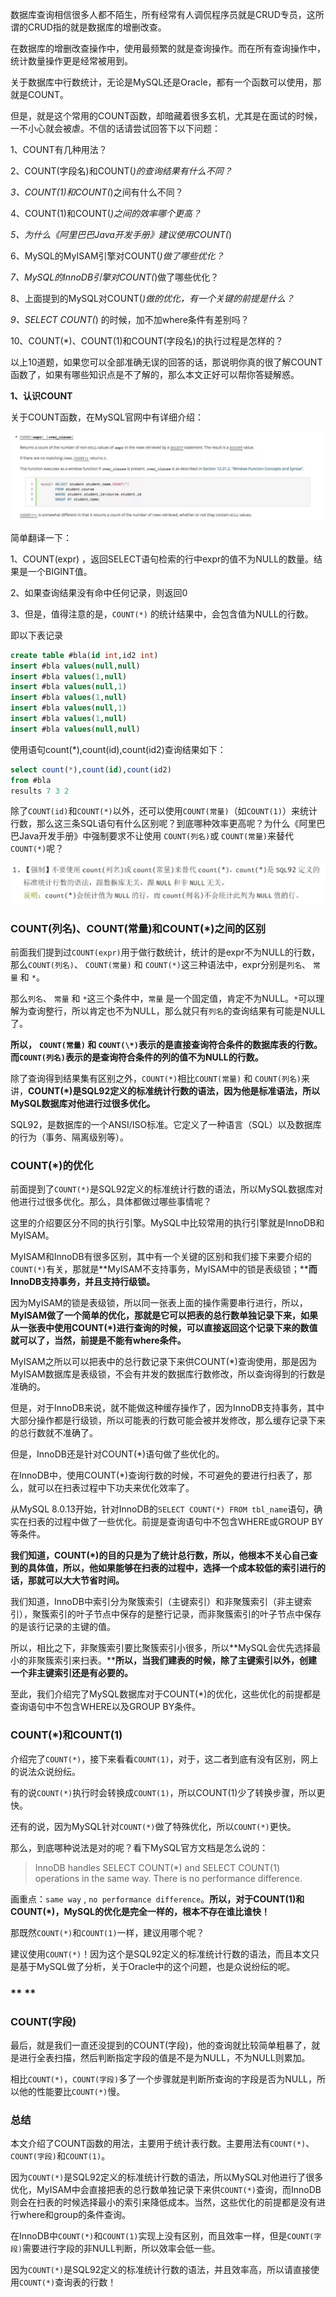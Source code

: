 数据库查询相信很多人都不陌生，所有经常有人调侃程序员就是CRUD专员，这所谓的CRUD指的就是数据库的增删改查。

在数据库的增删改查操作中，使用最频繁的就是查询操作。而在所有查询操作中，统计数量操作更是经常被用到。

关于数据库中行数统计，无论是MySQL还是Oracle，都有一个函数可以使用，那就是COUNT。

但是，就是这个常用的COUNT函数，却暗藏着很多玄机，尤其是在面试的时候，一不小心就会被虐。不信的话请尝试回答下以下问题：

1、COUNT有几种用法？

2、COUNT(字段名)和COUNT(*)的查询结果有什么不同？*

*3、COUNT(1)和COUNT(*)之间有什么不同？

4、COUNT(1)和COUNT(*)之间的效率哪个更高？*

*5、为什么《阿里巴巴Java开发手册》建议使用COUNT(*)

6、MySQL的MyISAM引擎对COUNT(*)做了哪些优化？*

*7、MySQL的InnoDB引擎对COUNT(*)做了哪些优化？

8、上面提到的MySQL对COUNT(*)做的优化，有一个关键的前提是什么？*

*9、SELECT COUNT(*) 的时候，加不加where条件有差别吗？

10、COUNT(*)、COUNT(1)和COUNT(字段名)的执行过程是怎样的？



以上10道题，如果您可以全部准确无误的回答的话，那说明你真的很了解COUNT函数了，如果有哪些知识点是不了解的，那么本文正好可以帮你答疑解惑。



**1、认识COUNT**

关于COUNT函数，在MySQL官网中有详细介绍：

![img](mdpic/640-20191217150517968.jpeg)

简单翻译一下：

1、COUNT(expr) ，返回SELECT语句检索的行中expr的值不为NULL的数量。结果是一个BIGINT值。

2、如果查询结果没有命中任何记录，则返回0

3、但是，值得注意的是，`COUNT(*)` 的统计结果中，会包含值为NULL的行数。

即以下表记录

```sql
create table #bla(id int,id2 int)
insert #bla values(null,null)
insert #bla values(1,null)
insert #bla values(null,1)
insert #bla values(1,null)
insert #bla values(null,1)
insert #bla values(1,null)
insert #bla values(null,null)
```

使用语句count(*),count(id),count(id2)查询结果如下：

```sql
select count(*),count(id),count(id2)
from #bla
results 7 3 2
```

除了`COUNT(id)`和`COUNT(*)`以外，还可以使用`COUNT(常量)`（如`COUNT(1)`）来统计行数，那么这三条SQL语句有什么区别呢？到底哪种效率更高呢？为什么《阿里巴巴Java开发手册》中强制要求不让使用 `COUNT(列名)`或 `COUNT(常量)`来替代 `COUNT(*)`呢？

![img](mdpic/640-20191217150518059.jpeg)

###  

###  

### **COUNT(列名)、COUNT(常量)和COUNT(\*)之间的区别**

前面我们提到过`COUNT(expr)`用于做行数统计，统计的是expr不为NULL的行数，那么`COUNT(列名)`、 `COUNT(常量)` 和 `COUNT(*)`这三种语法中，expr分别是`列名`、 `常量` 和 `*`。

那么`列名`、 `常量` 和 `*`这三个条件中，`常量` 是一个固定值，肯定不为NULL。`*`可以理解为查询整行，所以肯定也不为NULL，那么就只有`列名`的查询结果有可能是NULL了。

**所以，** **`COUNT(常量)` 和 `COUNT(\*)`表示的是直接查询符合条件的数据库表的行数。而`COUNT(列名)`表示的是查询符合条件的列的值不为NULL的行数。**

除了查询得到结果集有区别之外，`COUNT(*)`相比`COUNT(常量)` 和 `COUNT(列名)`来讲，**COUNT(\*)是SQL92定义的标准统计行数的语法，因为他是标准语法，所以MySQL数据库对他进行过很多优化。**

SQL92，是数据库的一个ANSI/ISO标准。它定义了一种语言（SQL）以及数据库的行为（事务、隔离级别等）。

###  

### 

### 

### 

### **COUNT(\*)的优化**

前面提到了`COUNT(*)`是SQL92定义的标准统计行数的语法，所以MySQL数据库对他进行过很多优化。那么，具体都做过哪些事情呢？

这里的介绍要区分不同的执行引擎。MySQL中比较常用的执行引擎就是InnoDB和MyISAM。

MyISAM和InnoDB有很多区别，其中有一个关键的区别和我们接下来要介绍的`COUNT(*)`有关，那就是**MyISAM不支持事务，MyISAM中的锁是表级锁；****而InnoDB支持事务，并且支持行级锁。**

因为MyISAM的锁是表级锁，所以同一张表上面的操作需要串行进行，所以，**MyISAM做了一个简单的优化，那就是它可以把表的总行数单独记录下来，如果从一张表中使用COUNT(\*)进行查询的时候，可以直接返回这个记录下来的数值就可以了，当然，前提是不能有where条件。**

MyISAM之所以可以把表中的总行数记录下来供COUNT(*)查询使用，那是因为MyISAM数据库是表级锁，不会有并发的数据库行数修改，所以查询得到的行数是准确的。

但是，对于InnoDB来说，就不能做这种缓存操作了，因为InnoDB支持事务，其中大部分操作都是行级锁，所以可能表的行数可能会被并发修改，那么缓存记录下来的总行数就不准确了。

但是，InnoDB还是针对COUNT(*)语句做了些优化的。

在InnoDB中，使用COUNT(*)查询行数的时候，不可避免的要进行扫表了，那么，就可以在扫表过程中下功夫来优化效率了。

从MySQL 8.0.13开始，针对InnoDB的`SELECT COUNT(*) FROM tbl_name`语句，确实在扫表的过程中做了一些优化。前提是查询语句中不包含WHERE或GROUP BY等条件。

**我们知道，COUNT(\*)的目的只是为了统计总行数，所以，他根本不关心自己查到的具体值，所以，他如果能够在扫表的过程中，选择一个成本较低的索引进行的话，那就可以大大节省时间。**

我们知道，InnoDB中索引分为聚簇索引（主键索引）和非聚簇索引（非主键索引），聚簇索引的叶子节点中保存的是整行记录，而非聚簇索引的叶子节点中保存的是该行记录的主键的值。

所以，相比之下，非聚簇索引要比聚簇索引小很多，所以**MySQL会优先选择最小的非聚簇索引来扫表。****所以，当我们建表的时候，除了主键索引以外，创建一个非主键索引还是有必要的。**

至此，我们介绍完了MySQL数据库对于COUNT(*)的优化，这些优化的前提都是查询语句中不包含WHERE以及GROUP BY条件。

###  

### **COUNT(\*)和COUNT(1)**

介绍完了`COUNT(*)`，接下来看看`COUNT(1)`，对于，这二者到底有没有区别，网上的说法众说纷纭。

有的说`COUNT(*)`执行时会转换成`COUNT(1)`，所以COUNT(1)少了转换步骤，所以更快。

还有的说，因为MySQL针对`COUNT(*)`做了特殊优化，所以`COUNT(*)`更快。

那么，到底哪种说法是对的呢？看下MySQL官方文档是怎么说的：

> InnoDB handles SELECT COUNT(*) and SELECT COUNT(1) operations in the same way. There is no performance difference.

画重点：`same way` , `no performance difference`。**所以，对于COUNT(1)和COUNT(\*)，MySQL的优化是完全一样的，根本不存在谁比谁快！**

那既然`COUNT(*)`和`COUNT(1)`一样，建议用哪个呢？

建议使用`COUNT(*)`！因为这个是SQL92定义的标准统计行数的语法，而且本文只是基于MySQL做了分析，关于Oracle中的这个问题，也是众说纷纭的呢。

### ** **

### **COUNT(字段)**

最后，就是我们一直还没提到的COUNT(字段)，他的查询就比较简单粗暴了，就是进行全表扫描，然后判断指定字段的值是不是为NULL，不为NULL则累加。

相比`COUNT(*)`，`COUNT(字段)`多了一个步骤就是判断所查询的字段是否为NULL，所以他的性能要比`COUNT(*)`慢。

### **总结**

本文介绍了COUNT函数的用法，主要用于统计表行数。主要用法有`COUNT(*)`、`COUNT(字段)`和`COUNT(1)`。

因为`COUNT(*)`是SQL92定义的标准统计行数的语法，所以MySQL对他进行了很多优化，MyISAM中会直接把表的总行数单独记录下来供`COUNT(*)`查询，而InnoDB则会在扫表的时候选择最小的索引来降低成本。当然，这些优化的前提都是没有进行where和group的条件查询。

在InnoDB中`COUNT(*)`和`COUNT(1)`实现上没有区别，而且效率一样，但是`COUNT(字段)`需要进行字段的非NULL判断，所以效率会低一些。

因为`COUNT(*)`是SQL92定义的标准统计行数的语法，并且效率高，所以请直接使用`COUNT(*)`查询表的行数！